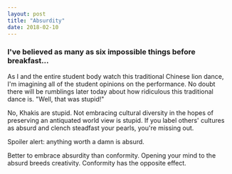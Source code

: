 ```yaml
---
layout: post
title: "Absurdity"
date: 2018-02-10
---
```


### I've believed as many as six impossible things before breakfast...

As I and the entire student body watch this traditional Chinese lion dance, I'm imagining all of the student opinions on the performance. No doubt there will be rumblings later today about how ridiculous this traditional dance is. "Well, that was stupid!"

No, Khakis are stupid. Not embracing cultural diversity in the hopes of preserving an antiquated world view is stupid. If you label others' cultures as absurd and clench steadfast your pearls, you're missing out.

Spoiler alert: anything worth a damn is absurd.

Better to embrace absurdity than conformity. Opening your mind to the absurd breeds creativity. Conformity has the opposite effect.
